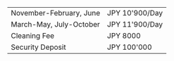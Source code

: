 |  |  |
| --- | --- |
| November-February, June | JPY 10'900/Day |
| March-May, July-October | JPY 11'900/Day |
| Cleaning Fee | JPY 8000 |
| Security Deposit | JPY 100'000|